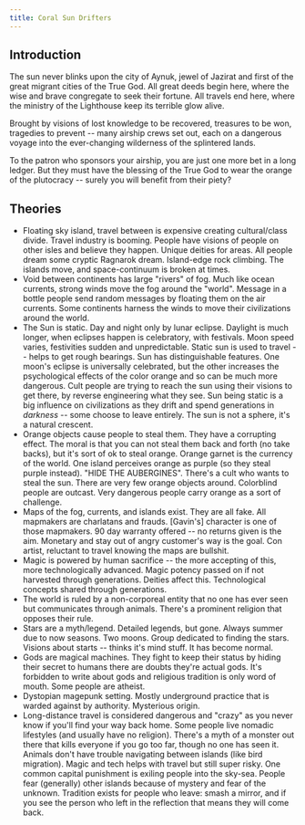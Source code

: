 ```yaml
---
title: Coral Sun Drifters
---
```


## Introduction

The sun never blinks upon the city of Aynuk, jewel of Jazirat and first of the great migrant cities of the True God. All great deeds begin here, where the wise and brave congregate to seek their fortune. All travels end here, where the ministry of the Lighthouse keep its terrible glow alive. 

Brought by visions of lost knowledge to be recovered, treasures to be won, tragedies to prevent -- many airship crews set out, each on a dangerous voyage into the ever-changing wilderness of the splintered lands.

To the patron who sponsors your airship, you are just one more bet in a long ledger. But they must have the blessing of the True God to wear the orange of the plutocracy -- surely you will benefit from their piety?

## Theories

* Floating sky island, travel between is expensive creating cultural/class divide. Travel industry is booming. People have visions of people on other isles and believe they happen. Unique deities for areas. All people dream some cryptic Ragnarok dream. Island-edge rock climbing. The islands move, and space-continuum is broken at times.
* Void between continents has large "rivers" of fog. Much like ocean currents, strong winds move the fog around the "world". Message in a bottle people send random messages by floating them on the air currents. Some continents harness the winds to move their civilizations around the world.
* The Sun is static. Day and night only by lunar eclipse. Daylight is much longer, when eclipses happen is celebratory, with festivals. Moon speed varies, festivities sudden and unpredictable. Static sun is used to travel -- helps to get rough bearings. Sun has distinguishable features. One moon's eclipse is universally celebrated, but the other increases the psychological effects of the color orange and so can be much more dangerous. Cult people are trying to reach the sun using their visions to get there, by reverse engineering what they see. Sun being static is a big influence on civilizations as they drift and spend generations in _darkness_ -- some choose to leave entirely. The sun is not a sphere, it's a natural crescent.
* Orange objects cause people to steal them. They have a corrupting effect. The moral is that you can not steal them back and forth (no take backs), but it's sort of ok to steal orange. Orange garnet is the currency of the world. One island perceives orange as purple (so they steal purple instead). "HIDE THE AUBERGINES". There's a cult who wants to steal the sun. There are very few orange objects around. Colorblind people are outcast. Very dangerous people carry orange as a sort of challenge.
* Maps of the fog, currents, and islands exist. They are all fake. All mapmakers are charlatans and frauds. [Gavin's] character is one of those mapmakers. 90 day warranty offered -- no returns given is the aim. Monetary and stay out of angry customer's way is the goal. Con artist, reluctant to travel knowing the maps are bullshit.
* Magic is powered by human sacrifice -- the more accepting of this, more technologically advanced. Magic potency passed on if not harvested through generations. Deities affect this. Technological concepts shared through generations.
* The world is ruled by a non-corporeal entity that no one has ever seen but communicates through animals. There's a prominent religion that opposes their rule.
* Stars are a myth/legend. Detailed legends, but gone. Always summer due to now seasons. Two moons. Group dedicated to finding the stars. Visions about starts -- thinks it's mind stuff. It has become normal.
* Gods are magical machines. They fight to keep their status by hiding their secret to humans there are doubts they're actual gods. It's forbidden to write about gods and religious tradition is only word of mouth. Some people are atheist.
* Dystopian magepunk setting. Mostly underground practice that is warded against by authority. Mysterious origin.
* Long-distance travel is considered dangerous and "crazy" as you never know if you'll find your way back home. Some people live nomadic lifestyles (and usually have no religion). There's a myth of a monster out there that kills everyone if you go too far, though no one has seen it. Animals don't have trouble navigating between islands (like bird migration). Magic and tech helps with travel but still super risky. One common capital punishment is exiling people into the sky-sea. People fear (generally) other islands because of mystery and fear of the unknown. Tradition exists for people who leave: smash a mirror, and if you see the person who left in the reflection that means they will come back.

